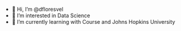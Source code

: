 - 👋 Hi, I’m @dfloresvel
- 👀 I’m interested in Data Science 
- 🌱 I’m currently learning with Course and Johns Hopkins University


<!---
dfloresvel/dfloresvel is a ✨ special ✨ repository because its `README.md` (this file) appears on your GitHub profile.
You can click the Preview link to take a look at your changes.
--->
